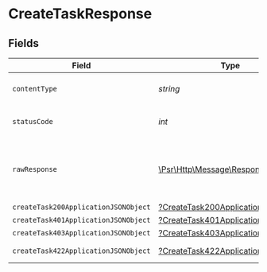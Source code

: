 # CreateTaskResponse


## Fields

| Field                                                                                                        | Type                                                                                                         | Required                                                                                                     | Description                                                                                                  |
| ------------------------------------------------------------------------------------------------------------ | ------------------------------------------------------------------------------------------------------------ | ------------------------------------------------------------------------------------------------------------ | ------------------------------------------------------------------------------------------------------------ |
| `contentType`                                                                                                | *string*                                                                                                     | :heavy_check_mark:                                                                                           | HTTP response content type for this operation                                                                |
| `statusCode`                                                                                                 | *int*                                                                                                        | :heavy_check_mark:                                                                                           | HTTP response status code for this operation                                                                 |
| `rawResponse`                                                                                                | [\Psr\Http\Message\ResponseInterface](https://www.php-fig.org/psr/psr-7/#33-psrhttpmessageresponseinterface) | :heavy_minus_sign:                                                                                           | Raw HTTP response; suitable for custom response parsing                                                      |
| `createTask200ApplicationJSONObject`                                                                         | [?CreateTask200ApplicationJSON](../../models/operations/CreateTask200ApplicationJSON.md)                     | :heavy_minus_sign:                                                                                           | OK                                                                                                           |
| `createTask401ApplicationJSONObject`                                                                         | [?CreateTask401ApplicationJSON](../../models/operations/CreateTask401ApplicationJSON.md)                     | :heavy_minus_sign:                                                                                           | Unauthenticated                                                                                              |
| `createTask403ApplicationJSONObject`                                                                         | [?CreateTask403ApplicationJSON](../../models/operations/CreateTask403ApplicationJSON.md)                     | :heavy_minus_sign:                                                                                           | Forbidden                                                                                                    |
| `createTask422ApplicationJSONObject`                                                                         | [?CreateTask422ApplicationJSON](../../models/operations/CreateTask422ApplicationJSON.md)                     | :heavy_minus_sign:                                                                                           | Invalid data posted                                                                                          |